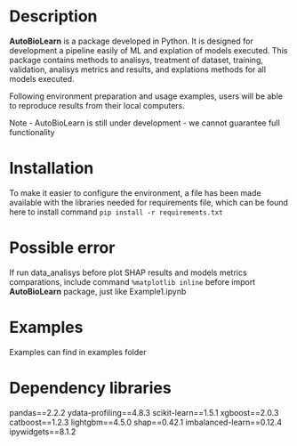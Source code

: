 # Description

**AutoBioLearn**  is a package developed in Python. It is designed for development a pipeline easily of ML and explation of models executed. This package contains methods to analisys, treatment of dataset, training, validation, analisys metrics and results, and explations methods for all models executed.

Following environment preparation and usage examples, users will be able to reproduce results from their local computers.

Note - AutoBioLearn is still under development - we cannot guarantee full functionality

# Installation

To make it easier to configure the environment, a file has been made available with the libraries needed for requirements file, which can be found here
to install command `pip install -r requirements.txt`
# Possible error
If run data_analisys before plot SHAP results and models metrics comparations, include command `%matplotlib inline` before import **AutoBioLearn** package, just like Example1.ipynb
# Examples
Examples can find in examples folder
# Dependency libraries
pandas==2.2.2
ydata-profiling==4.8.3
scikit-learn==1.5.1
xgboost==2.0.3
catboost==1.2.3
lightgbm==4.5.0
shap==0.42.1
imbalanced-learn==0.12.4
ipywidgets==8.1.2
